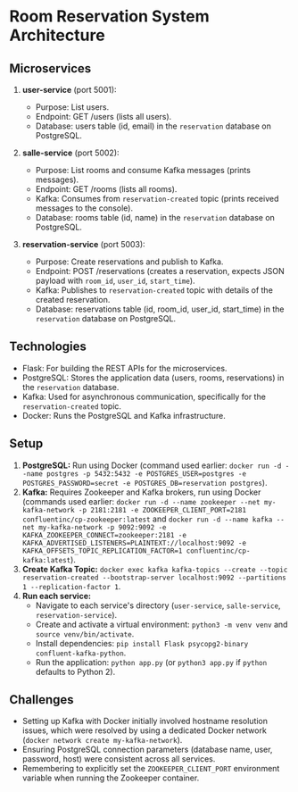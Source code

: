 # Room Reservation System Architecture

## Microservices

1.  **user-service** (port 5001):
    -   Purpose: List users.
    -   Endpoint: GET /users (lists all users).
    -   Database: users table (id, email) in the `reservation` database on PostgreSQL.

2.  **salle-service** (port 5002):
    -   Purpose: List rooms and consume Kafka messages (prints messages).
    -   Endpoint: GET /rooms (lists all rooms).
    -   Kafka: Consumes from `reservation-created` topic (prints received messages to the console).
    -   Database: rooms table (id, name) in the `reservation` database on PostgreSQL.

3.  **reservation-service** (port 5003):
    -   Purpose: Create reservations and publish to Kafka.
    -   Endpoint: POST /reservations (creates a reservation, expects JSON payload with `room_id`, `user_id`, `start_time`).
    -   Kafka: Publishes to `reservation-created` topic with details of the created reservation.
    -   Database: reservations table (id, room_id, user_id, start_time) in the `reservation` database on PostgreSQL.

## Technologies

-   Flask: For building the REST APIs for the microservices.
-   PostgreSQL: Stores the application data (users, rooms, reservations) in the `reservation` database.
-   Kafka: Used for asynchronous communication, specifically for the `reservation-created` topic.
-   Docker: Runs the PostgreSQL and Kafka infrastructure.

## Setup

1.  **PostgreSQL:** Run using Docker (command used earlier: `docker run -d --name postgres -p 5432:5432 -e POSTGRES_USER=postgres -e POSTGRES_PASSWORD=secret -e POSTGRES_DB=reservation postgres`).
2.  **Kafka:** Requires Zookeeper and Kafka brokers, run using Docker (commands used earlier: `docker run -d --name zookeeper --net my-kafka-network -p 2181:2181 -e ZOOKEEPER_CLIENT_PORT=2181 confluentinc/cp-zookeeper:latest` and `docker run -d --name kafka --net my-kafka-network -p 9092:9092 -e KAFKA_ZOOKEEPER_CONNECT=zookeeper:2181 -e KAFKA_ADVERTISED_LISTENERS=PLAINTEXT://localhost:9092 -e KAFKA_OFFSETS_TOPIC_REPLICATION_FACTOR=1 confluentinc/cp-kafka:latest`).
3.  **Create Kafka Topic:** `docker exec kafka kafka-topics --create --topic reservation-created --bootstrap-server localhost:9092 --partitions 1 --replication-factor 1`.
4.  **Run each service:**
    -   Navigate to each service's directory (`user-service`, `salle-service`, `reservation-service`).
    -   Create and activate a virtual environment: `python3 -m venv venv` and `source venv/bin/activate`.
    -   Install dependencies: `pip install Flask psycopg2-binary confluent-kafka-python`.
    -   Run the application: `python app.py` (or `python3 app.py` if `python` defaults to Python 2).

## Challenges

-   Setting up Kafka with Docker initially involved hostname resolution issues, which were resolved by using a dedicated Docker network (`docker network create my-kafka-network`).
-   Ensuring PostgreSQL connection parameters (database name, user, password, host) were consistent across all services.
-   Remembering to explicitly set the `ZOOKEEPER_CLIENT_PORT` environment variable when running the Zookeeper container.
